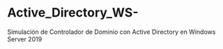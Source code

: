 # Active_Directory_WS-
Simulación de Controlador de Dominio con Active Directory en Windows Server 2019
